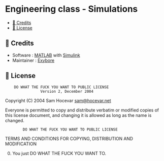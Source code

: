 # Engineering class - Simulations

- [📜 Credits](#-credits)
- [🔐 License](#-license)

## 📜 Credits

- Software : [MATLAB](https://mathworks.com/products/matlab.html) with [Simulink](https://mathworks.com/products/simulink.html)
- Maintainer : [Exybore](https://github.com/exybore)

## 🔐 License

        DO WHAT THE FUCK YOU WANT TO PUBLIC LICENSE
                    Version 2, December 2004

Copyright (C) 2004 Sam Hocevar <sam@hocevar.net>

Everyone is permitted to copy and distribute verbatim or modified
copies of this license document, and changing it is allowed as long
as the name is changed.

            DO WHAT THE FUCK YOU WANT TO PUBLIC LICENSE

TERMS AND CONDITIONS FOR COPYING, DISTRIBUTION AND MODIFICATION

0. You just DO WHAT THE FUCK YOU WANT TO.
